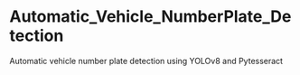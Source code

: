 # Automatic_Vehicle_NumberPlate_Detection
Automatic vehicle number plate detection using YOLOv8 and Pytesseract
